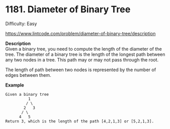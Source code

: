 # 1181. Diameter of Binary Tree

Difficulty: Easy

https://www.lintcode.com/problem/diameter-of-binary-tree/description

**Description**  
Given a binary tree, you need to compute the length of the diameter of the tree. The diameter of a binary tree is the length of the longest path between any two nodes in a tree. This path may or may not pass through the root.

The length of path between two nodes is represented by the number of edges between them.

**Example**  
```
Given a binary tree 
          1
         / \
        2   3
       / \     
      4   5    
Return 3, which is the length of the path [4,2,1,3] or [5,2,1,3].
```
